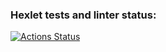 ### Hexlet tests and linter status:
[![Actions Status](https://github.com/Moonlin14/frontend-project-11/actions/workflows/hexlet-check.yml/badge.svg)](https://github.com/Moonlin14/frontend-project-11/actions)